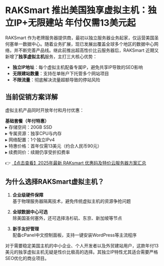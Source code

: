 # RAKSmart 推出美国独享虚拟主机：独立IP+无限建站 年付仅需13美元起

RAKSmart 作为老牌服务器提供商，最初以独立服务器业务起家，仅运营美国圣何塞单一数据中心。随着业务扩展，现已发展出覆盖全球多个地区的数据中心网络，并不断完善产品线。继此前推出超高性价比云服务器后，RAKSmart 近期又新增了**独享虚拟主机**服务，主打三大核心优势：

- **独立IP地址**：每个虚拟主机配备专属IP，避免共享IP导致的SEO影响
- **无限建站数量**：支持在单账户下托管多个网站项目
- **不限流量**：彻底解决流量超额导致的停站风险

## 当前促销方案详解

虚拟主机产品同时开放年付和月付优惠：

**基础套餐（年付特惠）**  
▸ 存储空间：20GB SSD  
▸ 专属资源：独享CPU与内存  
▸ 网络配置：1个独立IPv4  
▸ 特惠价格：首年仅需13美元（约合人民币90元）  
▸ 续费同价：续期仍享受折扣费率

👉 [【点击查看】2025年最新 RAKsmart 优惠码及特价云服务器方案汇总](https://bit.ly/raksmart)

## 为什么选择RAKSmart虚拟主机？

1. **企业级硬件保障**  
   基于物理服务器隔离技术，避免传统虚拟主机的资源争抢问题

2. **全球数据中心可选**  
   除美国圣何塞外，还可选择洛杉矶、东京、新加坡等节点

3. **新手友好管理**  
   配备cPanel中文控制面板，支持一键安装WordPress等主流程序

对于需要稳定美国主机的中小企业、个人开发者以及外贸建站用户，这款年付13美元的独享虚拟主机无疑是性价比极高的选择。其独立IP特性尤其适合需要严格SEO优化的商业项目。